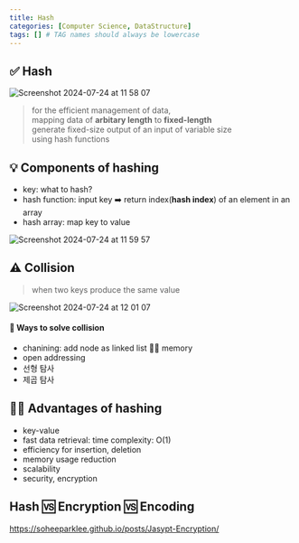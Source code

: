 ```yaml
---
title: Hash
categories: [Computer Science, DataStructure]
tags: [] # TAG names should always be lowercase
---
```


## ✅ Hash

![Screenshot 2024-07-24 at 11 58 07](https://github.com/user-attachments/assets/ae0d3862-4cba-49b0-bbbb-56c270ccbc9b)

> for the efficient management of data, <br>
> mapping data of **arbitary length** to **fixed-length** <br>
> generate fixed-size output of an input of variable size <br>
> using hash functions <br>

## 💡 Components of hashing

- key: what to hash?
- hash function: input key ➡️ return index(**hash index**) of an element in an array
- hash array: map key to value

![Screenshot 2024-07-24 at 11 59 57](https://github.com/user-attachments/assets/d1e6a8bd-3498-4d5b-a80e-0f18ebce8475)

## ⚠️ Collision

> when two keys produce the same value <br>

![Screenshot 2024-07-24 at 12 01 07](https://github.com/user-attachments/assets/408b2cfb-bc9b-481b-a4d3-7ca64f3fb72d)

#### 💊 Ways to solve collision

- chanining: add node as linked list 👎🏻 memory
- open addressing
- 선형 탐사
- 제곱 탐사

## 👍🏻 Advantages of hashing

- key-value
- fast data retrieval: time complexity: O(1)
- efficiency for insertion, deletion
- memory usage reduction
- scalability
- security, encryption

## Hash 🆚 Encryption 🆚 Encoding

<https://soheeparklee.github.io/posts/Jasypt-Encryption/>
